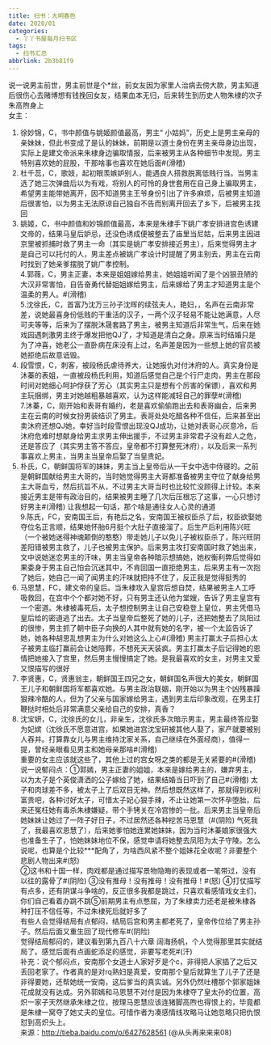 ```yaml
---
title: 扫书：大明春色
date: 2020/01
categories:
  - 丫丫书屋每月扫书区
tags:
  - 扫书汇总
abbrlink: 2b3b81f9
---
```



说一说男主前世，男主前世是个*丝，前女友因为家里人治病去傍大款，男主知道后很伤心去赌博想有钱挽回女友，结果血本无归，后来转生到历史人物朱棣的次子朱高煦身上  
女主：  
1. 徐妙锦，C，书中颜值与姚姬颜值最高，男主“ 小姑妈”，历史上是男主亲母的亲妹妹，但此书变成了是认的妹妹，前期是以道士身份在男主亲母身边出现，实际上是建文帝派来朱棣身边骗取情报，后来被男主从各种细节中发现。男主特别喜欢她的屁股，干那啥事也喜欢在她后面#(滑稽)  
2. 杜千蕊，C，歌妓，起初眼羡嫉妒别人，能遇良人搭救脱离低贱行当。当男主选了她三次弹曲后以为有戏，将别人的可怜的身世套用在自己身上骗取男主，希望男主能带她离开，因不知道男主王爷身份引出了许多麻烦，后被男主知道后很害怕，以为男主无法原谅自己独自不告而别离开回去了乡下，后被男主找回  
3. 姚姬，C，书中颜值和妙锦颜值最高，本来是朱棣手下姚广孝安排进宫色诱建文帝的，结果马皇后妒忌，还没色诱成便被整去了庙里当尼姑，后来男主因进京里被抓捕时救了男主一命（其实是姚广孝安排接近男主），后来觉得男主才是自己可以托付的人，男主差点被姚广孝设计时提醒了男主别去，男主在云南时找到了她亲爹摆脱了姚广孝控制。  
4.郭薇，C，男主正妻，本来是姐姐嫁给男主，她姐姐听闻了是个凶狠丑陋的大汉非常害怕，自告奋勇代替姐姐嫁给男主，后来嫁给了男主才知道男主是个温柔的男人。#(滑稽)  
5.沈徐氏，C，首富乃沈万三孙子沈晖的续弦夫人，艳妇，，名声在云南非常差，说她最喜身份低贱的干重活的汉子，一两个汉子轻易不能让她满意，人尽可夫等等，后来为了摆脱沐晟套路了男主，被男主知道后非常生气，后来在她戏园遇刺激男主终于爆发把他QJ了，才知道是清白之身。原来当时结婚只是为了冲喜，她老公一直卧病在床没有上过，名声差是因为一些想上她的官员被她拒绝后故意诋毁。  
6. 段雪恨，C，刺客，被段杨氏虐待养大，让她报仇对付沐府的人。真实身份是沐蓁的表姐，一直被段杨氏利用，知道后感觉自己是个行尸走肉，男主在那段时间对她细心呵护俘获了芳心（其实男主只是想有个厉害的保镖），喜欢和男主玩捆绑，男主对她越粗暴越喜欢，认为这样能减轻自己的罪孽#(滑稽)   
7.沐蓁，C，刚开始和表哥有婚约，老是喜欢偷偷跑出去和表哥幽会，后来男主在云南的时候女扮男装结识了男主。表哥处处吃醋各种不信任，后来甚至出卖沐府还想QJ她，幸好当时段雪恨出现没QJ成功，让她对表哥心灰意冷，后沐府危难时想献身给男主求男主伸出援手，不过男主非常君子没有趁人之危，还是答应了（其实男主答不答应，皇帝都不打算整死沐府），以及后来一系列事喜欢上男主，当男主当皇帝后娶了当皇贵妃。  
8. 朴氏，C，朝鲜国将军的妹妹，男主当上皇帝后从一干女中选中侍寝的。之前是朝鲜国献给男主大哥的，当时她觉得男主大哥都准备被男主夺位了献身给男主大哥血亏，然后抗旨不从，不过男主大哥当时也比较忙没顾得上计较。本来接近男主是带有政治目的，结果被男主睡了几次后压根忘了这事，一心只想讨好男主#(滑稽) 让我想起一句话，那个啥是通往女人心灵的通道  
9.陈氏，FC，安南国王后，有艳后之名，安南国王被权臣杀了后，权臣欲娶她夺位名正言顺，结果她怀胎6月挺个大肚子直接溜了。后生产后利用陈兴旺（一个被她迷得神魂颠倒的憨憨）带走她儿子以免儿子被权臣杀了，陈兴旺阴差阳错被男主救了，儿子也被男主保护。后来男主攻打安南国时救了她出来，文中说她迷恋男主的汗味，男主当皇帝各种暗示想搞她，她权衡利弊后觉得如果委身于男主自己怕会沉迷其中，不肯回国一直拒绝男主，后来男主有一次抱了她后，她自己一闻了闻男主的汗味就把持不住了，反正我是觉得挺秀的  
10. 马恩慧，FC，建文帝的皇后。当朱棣攻入皇宫后想自焚，结果被男主人工呼吸救回，在宫中个个都对她不好，只有男主还认他为堂嫂，告诉了男主皇宫有一个密道。朱棣被毒死后，太子想控制男主让自己安稳登上皇位，男主凭借马皇后给的密道逃了出去。太子当皇帝后整死了她的儿子，还把她整去了凤阳过的很惨，男主抓了朝中臣子向换的人其中就有她的名字，被一个太监告诉了她，她各种胡思乱想男主为什么对她这么上心#(滑稽) 男主打赢太子后担心太子被男主临打赢前会让她陪葬，不想死天天装疯。男主打赢太子后记得她的恩情把她接入了宫里，然后男主慢慢搞定了她。是我最喜欢的女主，对男主又爱又恨描写的很好  
11. 李贤惠，C，贤惠翁主，朝鲜国王四兄之女，朝鲜国名声很大的美女，朝鲜国王儿子和朝鲜国将军都喜欢她。与男主政治联姻，刚开始以为男主个凶残暴躁狠辣冷酷的人，但为了父亲与国家嫁给男主，遇到男主后印象改观，在男主打鞭挞时相处后非常满意父亲给自己的安排，真香？  
12. 沈宝妍，C，沈徐氏的女儿，非亲生，沈徐氏多次暗示男主，男主最终答应娶为妃嫔（沈徐氏不愿意进宫，如果她进宫沈宝研被其他人娶了，家产就要被别人吞并。打算靠女儿与男主维持沈家关系，自己继续在外面经商），值得一提，曾经亲眼看见男主和她母亲那啥#(滑稽)   
重要的女主应该就这些了，其他上过的宫女呀之类的都是无关紧要的#(滑稽)   
说一说郁闷点：①郭嫣，男主正妻的姐姐，本来是嫁给男主的，嫌弃男主，以为太子是个英俊潇洒的公子嫁给了她，结果结婚当日吓到了自己#(滑稽) 太子和肉球差不多，被太子上了后双目无神。然后想既然这样了，那就得到权利富贵吧，各种讨好太子，可惜太子妃心狠手辣，不止让她第一次怀孕堕胎，后来还冤枉她有毒杀朱棣嫌疑，带个手铐关在冷宫惨的一批。后来男主当皇帝后她妹妹让她过了一阵子好日子，不过居然还各种挖苦马恩慧（#(阴险) 气死我了，我最喜欢恩慧了），后来她爹怕她连累她妹妹，因为当时沐蓁娘家很强大也准备生子了，怕她妹妹地位不保，感觉申请将她整去凤阳为太子守陵。怎么说呢，也算是个比较***配角了，为啥西风紧不整个姐妹花全收呢？非要整个悲剧人物出来#(怒)   
②这书和十国一样，肉戏都是通过描写景物隐晦的表现或者一笔带过，没有以往的露骨了#(阴险) ③没有推母！没有推母！没有推母！#(怒) ④打仗描写有点多，还有阴谋斗争啥的，反正很多我都是跳过，只喜欢看感情戏女主们，你们自己看着办跳不跳⑤前期男主有点憋屈，为了朱棣卖力还老是被朱棣各种打压不信任等，不过朱棣死后就好多了  
有些人会觉得结局有点郁闷，结局后宫和男主都老死了，皇帝传位给了男主孙子。然后后面又重生回了现代修车#(阴险)   
觉得结局郁闷的，建议看到第九百八十六章 阔海扬帆，个人觉得那里其实就结局了。感觉后面有点画蛇添足的感觉，非要写老死#(汗)   
补充：说个郁闷点，安南那个女道士人家好歹是个c，非得把人家插了之后又丢回老家了。作者真的是对rq熟妇是真爱，安南那个皇后就算生了儿子了还是非得要她，还帮她统一安南，这后爹当的真实诚。另外仍然吐槽那个郭家姐妹花成就没有达成。另外郭嫣和马恩慧不对付是因为朱棣夺了皇太孙的位置，高炽一家子天然继承朱棣之位，按理马恩慧应该连猪脚高煦也得恨上的，毕竟都是朱棣一窝夺了她丈夫的皇位。可惜作者为凑感情线攻略马让她忽略只把仇恨怼到高炽头上。  
来源：http://tieba.baidu.com/p/6427628561  (@从头再来来来08)  

